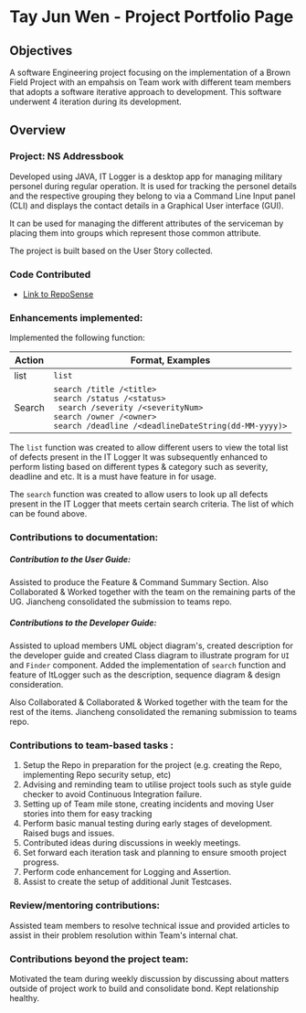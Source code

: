 # Tay Jun Wen - Project Portfolio Page

## Objectives

A software Engineering project focusing on the implementation of a Brown Field Project with an empahsis on Team work with different team members that adopts a software iterative approach to development. This software underwent 4 iteration during its development.

## Overview

### Project: NS Addressbook

Developed using JAVA, IT Logger is a desktop app for managing military personel during regular operation. It is used for tracking the personel details and the respective grouping they belong to via a Command Line Input panel (CLI) and displays the contact details in a Graphical User interface (GUI).

It can be used for managing the different attributes of the serviceman by placing them into groups which represent those common attribute.

The project is built based on the User Story collected.

### Code Contributed

* [Link to RepoSense](https://nus-tic4001-ay2021s1.github.io/tp-dashboard/#breakdown=true&search=&sort=groupTitle&sortWithin=title&since=2020-08-14&timeframe=commit&mergegroup=&groupSelect=groupByRepos&checkedFileTypes=docs~functional-code~test-code~other&tabOpen=true&tabType=authorship&tabAuthor=tototto&tabRepo=AY2021S1-TIC4001-3%2Ftp%5Bmaster%5D&authorshipIsMergeGroup=false&authorshipFileTypes=docs~functional-code~test-code)

### Enhancements implemented:

Implemented the following function:

|Action|Format, Examples|
|--------|----------|
| list | ```list``` |
| Search| ```search /title /<title>``` <br> ```search /status /<status>``` <br>``` search /severity /<severityNum>``` <br> ```search /owner /<owner> ```<br> ```search /deadline /<deadlineDateString(dd-MM-yyyy)>``` |
  
 The ```list``` function was created to allow different users to view the total list of defects present in the IT Logger
 It was subsequently enhanced to perform listing based on different types & category such as severity, deadline and etc. It is a must have feature in for usage.
 
 The ```search``` function was created to allow users to look up all defects present in the IT Logger that meets certain search criteria. The list of which can be found   above.

### Contributions to documentation:

##### Contribution to the User Guide:

Assisted to produce the Feature & Command Summary Section.
Also Collaborated & Worked together with the team on the remaining parts of the UG. Jiancheng consolidated the submission to teams repo.

##### Contributions to the Developer Guide:

Assisted to upload members UML object diagram's, created description for the developer guide and created Class diagram to illustrate program for ```UI``` and ```Finder``` component. Added the implementation of ```search``` function and feature of ItLogger such as the description, sequence diagram & design consideration. 

Also Collaborated & Collaborated & Worked together with the team for the rest of the items. Jiancheng consolidated the remaning submission to teams repo.

### Contributions to team-based tasks :

 1. Setup the Repo in preparation for the project (e.g. creating the Repo, implementing Repo security setup, etc)
 2. Advising and reminding team to utilise project tools such as style guide checker to avoid Continuous Integration failure.
 3. Setting up of Team mile stone, creating incidents and moving User stories into them for easy tracking
 4. Perform basic manual testing during early stages of development. Raised bugs and issues.
 5. Contributed ideas during discussions in weekly meetings.
 6. Set forward each iteration task and planning to ensure smooth project progress.
 7. Perform code enhancement for Logging and Assertion.
 8. Assist to create the setup of additional Junit Testcases.

### Review/mentoring contributions: 

Assisted team members to resolve technical issue and provided articles to assist in their problem resolution within Team's internal chat.

### Contributions beyond the project team:

Motivated the team during weekly discussion by discussing about matters outside of project work to build and consolidate bond. Kept relationship healthy.
